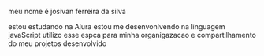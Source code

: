 meu nome é josivan ferreira da silva

estou estudando na  Alura
estou me desenvonlvendo na linguagem javaScript
utilizo esse espca para minha organigazacao e compartilhamento do meu projetos desenvolvido
